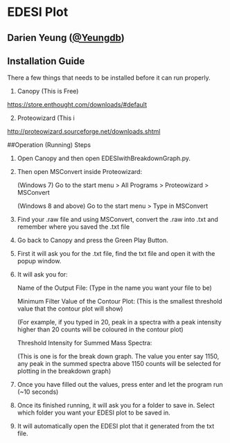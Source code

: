 # EDESI Plot
## Darien Yeung ([@Yeungdb](https://twitter.com/Yeungdb))


## Installation Guide

There a few things that needs to be installed before it can run properly.

1) Canopy (This is Free)

https://store.enthought.com/downloads/#default

2) Proteowizard (This i

http://proteowizard.sourceforge.net/downloads.shtml

##Operation (Running) Steps

1) Open Canopy and then open EDESIwithBreakdownGraph.py.

2) Then open MSConvert inside Proteowizard:

   (Windows 7) Go to the start menu > All Programs   >   Proteowizard    >    MSConvert

   (Windows 8 and above) Go to the start menu  > Type in MSConvert

3) Find your .raw file and using MSConvert, convert the .raw into .txt and remember where you saved the .txt file

4) Go back to Canopy and press the Green Play Button.

5) First it will ask you for the .txt file, find the txt file and open it with the popup window.

6) It will ask you for:

   Name of the Output File: (Type in the name you want your file to be)

   Minimum Filter Value of the Contour Plot:  (This is the smallest threshold value that the contour plot will show)

      (For example, if you typed in 20, peak in a spectra with a peak intensity higher than 20 counts will be coloured in the contour plot)

   Threshold Intensity for Summed Mass Spectra: 

      (This is one is for the break down graph. The value you enter say 1150, any peak in the summed spectra above 1150 counts will be selected for plotting in the breakdown graph)

7) Once you have filled out the values, press enter and let the program run (~10 seconds)

8) Once its finished running, it will ask you for a folder to save in. Select which folder you want your EDESI plot to be saved in.

9) It will automatically open the EDESI plot that it generated from the txt file.

